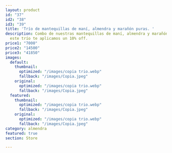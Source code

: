 ```yaml
---
layout: product
id: "37"
id2: "38"
id3: "39"
title: 'Trío de mantequillas de maní, almendra y marañón puras. '
description: Combo de nuestras mantequillas de maní, almendra y marañón. Si compras
  este trío te aplicamos un 10% off.
price1: "7000"
price2: "14500"
price3: "41850"
images:
  default:
    thumbnail:
      optimized: "/images/copia trio.webp"
      fallback: "/images/Copia.jpeg"
    original:
      optimized: "/images/copia trio.webp"
      fallback: "/images/Copia.jpeg"
  featured:
    thumbnail:
      optimized: "/images/copia trio.webp"
      fallback: "/images/Copia.jpeg"
    original:
      optimized: "/images/copia trio.webp"
      fallback: "/images/Copia.jpeg"
category: almendra
featured: true
section: Store

---
```

